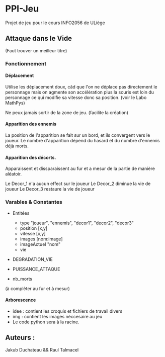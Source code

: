 # PPI-Jeu
Projet de jeu pour le cours INFO2056 de ULiège

## Attaque dans le Vide
(Faut trouver un meilleur titre)

### Fonctionnement

#### Déplacement
Utilise les déplacement doux, câd que l'on ne déplace pas directement le personnage mais on agmente son accélération plus la souris est loin du personnage ce qui modifie sa vitesse donc sa position.
(voir le Labo MathPys)

Ne peux jamais sortir de la zone de jeu. (facilite la création)

#### Apparition des ennemis
La position de l'apparition se fait sur un bord, et ils convergent vers le joueur.
Le nombre d'apparition dépend du hasard et du nombre d'ennemis déjà morts.

#### Apparition des décorts.
Apparaissent et dissparaissent au fur et a mesur de la partie de manière aléatoir.

Le Decor_1 n'a aucun effect sur le joueur
Le Decor_2 diminue la vie de joueur
Le Decor_3 restaure la vie de joueur

### Varables & Constantes
- Entitées
    * type "joueur", "ennemis", "decor1", "decor2", "decor3"
    * position [x,y]
    * vitesse [x,y]
    * images [nom:image]
    * imageActuel "nom"
    * vie

- DEGRADATION_VIE
- PUISSANCE_ATTAQUE

- nb_morts

(à complèter au fur et à mesur)

#### Arborescence
- idee : contient les croquis et fichiers de travail divers
- img : contient les images néccesaire au jeu
- Le code python sera à la racine.

## Auteurs :
Jakub Duchateau && Raul Talmacel